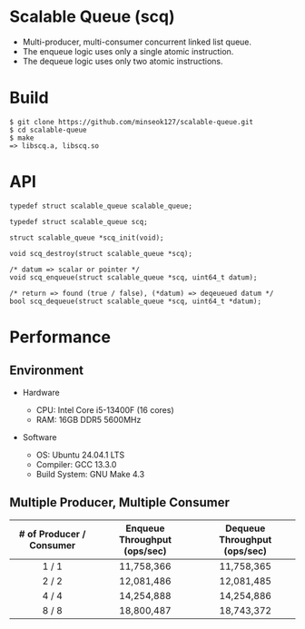 # Scalable Queue (scq)
- Multi-producer, multi-consumer concurrent linked list queue.
- The enqueue logic uses only a single atomic instruction.
- The dequeue logic uses only two atomic instructions.

# Build
```
$ git clone https://github.com/minseok127/scalable-queue.git
$ cd scalable-queue
$ make
=> libscq.a, libscq.so
```

# API
```
typedef struct scalable_queue scalable_queue;

typedef struct scalable_queue scq;

struct scalable_queue *scq_init(void);

void scq_destroy(struct scalable_queue *scq);

/* datum => scalar or pointer */
void scq_enqueue(struct scalable_queue *scq, uint64_t datum);

/* return => found (true / false), (*datum) => deqeueued datum */
bool scq_dequeue(struct scalable_queue *scq, uint64_t *datum);
```

# Performance

## Environment

- Hardware
	- CPU: Intel Core i5-13400F (16 cores)
	- RAM: 16GB DDR5 5600MHz

- Software
	- OS: Ubuntu 24.04.1 LTS
	- Compiler: GCC 13.3.0
	- Build System: GNU Make 4.3

## Multiple Producer, Multiple Consumer

| # of Producer / Consumer  | Enqueue Throughput (ops/sec) |  Dequeue Throughput (ops/sec)  |
|:-------------------------:|:----------------------------:|:------------------------------:|
|	      1 / 1         |          11,758,366	   |           11,758,365           |
|	      2 / 2         |          12,081,486	   |           12,081,485           |
|	      4 / 4         |          14,254,888	   |           14,254,886           |
|	      8 / 8         |          18,800,487	   |           18,743,372           |
